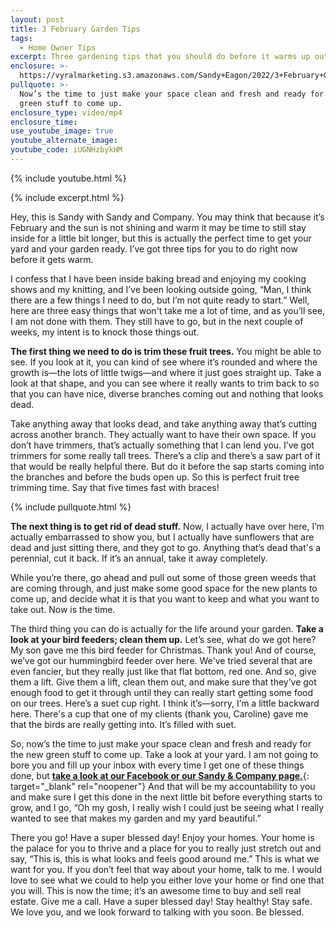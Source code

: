 ```yaml
---
layout: post
title: 3 February Garden Tips
tags:
  - Home Owner Tips
excerpt: Three gardening tips that you should do before it warms up outside.
enclosure: >-
  https://vyralmarketing.s3.amazonaws.com/Sandy+Eagon/2022/3+February+Garden+Tips.mp4
pullquote: >-
  Now’s the time to just make your space clean and fresh and ready for the new
  green stuff to come up.
enclosure_type: video/mp4
enclosure_time:
use_youtube_image: true
youtube_alternate_image:
youtube_code: iUGNHzbykHM
---
```

{% include youtube.html %}

{% include excerpt.html %}

Hey, this is Sandy with Sandy and Company. You may think that because it’s February and the sun is not shining and warm it may be time to still stay inside for a little bit longer, but this is actually the perfect time to get your yard and your garden ready. I’ve got three tips for you to do right now before it gets warm.

I confess that I have been inside baking bread and enjoying my cooking shows and my knitting, and I’ve been looking outside going, “Man, I think there are a few things I need to do, but I’m not quite ready to start.” Well, here are three easy things that won't take me a lot of time, and as you’ll see, I am not done with them. They still have to go, but in the next couple of weeks, my intent is to knock those things out.

**The first thing we need to do is trim these fruit trees.** You might be able to see. If you look at it, you can kind of see where it’s rounded and where the growth is—the lots of little twigs—and where it just goes straight up. Take a look at that shape, and you can see where it really wants to trim back to so that you can have nice, diverse branches coming out and nothing that looks dead.&nbsp;

Take anything away that looks dead, and take anything away that’s cutting across another branch. They actually want to have their own space. If you don’t have trimmers, that’s actually something that I can lend you. I’ve got trimmers for some really tall trees. There’s a clip and there’s a saw part of it that would be really helpful there. But do it before the sap starts coming into the branches and before the buds open up. So this is perfect fruit tree trimming time. Say that five times fast with braces\!

{% include pullquote.html %}

**The next thing is to get rid of dead stuff.** Now, I actually have over here, I’m actually embarrassed to show you, but I actually have sunflowers that are dead and just sitting there, and they got to go. Anything that’s dead that's a perennial, cut it back. If it’s an annual, take it away completely.&nbsp;

While you’re there, go ahead and pull out some of those green weeds that are coming through, and just make some good space for the new plants to come up, and decide what it is that you want to keep and what you want to take out. Now is the time.

The third thing you can do is actually for the life around your garden. **Take a look at your bird feeders; clean them up.** Let’s see, what do we got here? My son gave me this bird feeder for Christmas. Thank you\! And of course, we’ve got our hummingbird feeder over here. We've tried several that are even fancier, but they really just like that flat bottom, red one. And so, give them a lift. Give them a lift, clean them out, and make sure that they’ve got enough food to get it through until they can really start getting some food on our trees. Here’s a suet cup right. I think it’s—sorry, I’m a little backward here. There's a cup that one of my clients (thank you, Caroline) gave me that the birds are really getting into. It’s filled with suet.

So, now’s the time to just make your space clean and fresh and ready for the new green stuff to come up. Take a look at your yard. I am not going to bore you and fill up your inbox with every time I get one of these things done, but [**take a look at our Facebook or our Sandy & Company page.**](https://www.facebook.com/SandyandCompany/videos/?ref=page_internal){: target="_blank" rel="noopener"} And that will be my accountability to you and make sure I get this done in the next little bit before everything starts to grow, and I go, “Oh my gosh, I really wish I could just be seeing what I really wanted to see that makes my garden and my yard beautiful.”

There you go\! Have a super blessed day\! Enjoy your homes. Your home is the palace for you to thrive and a place for you to really just stretch out and say, “This is, this is what looks and feels good around me.” This is what we want for you. If you don’t feel that way about your home, talk to me. I would love to see what we could to help you either love your home or find one that you will. This is now the time; it’s an awesome time to buy and sell real estate. Give me a call. Have a super blessed day\! Stay healthy\! Stay safe. We love you, and we look forward to talking with you soon. Be blessed.
